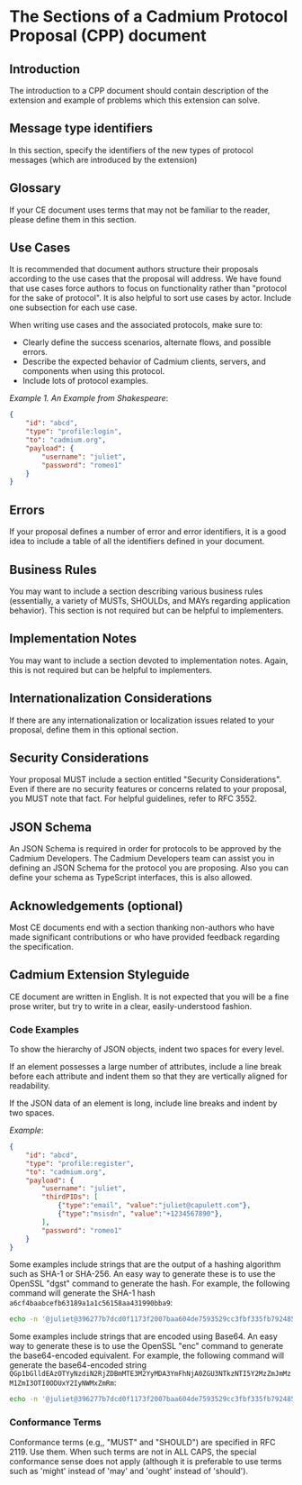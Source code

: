 # The Sections of a Cadmium Protocol Proposal (CPP) document

## Introduction
The introduction to a CPP document should contain description of the extension and example of problems which this extension can solve.

## Message type identifiers

In this section, specify the identifiers of the new types of protocol messages (which are introduced by the extension)

## Glossary

If your CE document uses terms that may not be familiar to the reader, please define them in this section.

## Use Cases

It is recommended that document authors structure their proposals according to the use cases that the proposal will address. We have found that use cases force authors to focus on functionality rather than "protocol for the sake of protocol". It is also helpful to sort use cases by actor. Include one subsection for each use case.

When writing use cases and the associated protocols, make sure to:

* Clearly define the success scenarios, alternate flows, and possible errors.
* Describe the expected behavior of Cadmium clients, servers, and components when using this protocol.
* Include lots of protocol examples.

*Example 1. An Example from Shakespeare*:

```json
{
    "id": "abcd",
    "type": "profile:login",
    "to": "cadmium.org",
    "payload": {
        "username": "juliet",
        "password": "romeo1"
    }
}
```

## Errors

If your proposal defines a number of error and error identifiers, it is a good idea to include a table of all the identifiers defined in your document.

## Business Rules

You may want to include a section describing various business rules (essentially, a variety of MUSTs, SHOULDs, and MAYs regarding application behavior). This section is not required but can be helpful to implementers.

## Implementation Notes

You may want to include a section devoted to implementation notes. Again, this is not required but can be helpful to implementers.

## Internationalization Considerations

If there are any internationalization or localization issues related to your proposal, define them in this optional section.

## Security Considerations

Your proposal MUST include a section entitled "Security Considerations". Even if there are no security features or concerns related to your proposal, you MUST note that fact. For helpful guidelines, refer to RFC 3552.

## JSON Schema

An JSON Schema is required in order for protocols to be approved by the Cadmium Developers. The Cadmium Developers team can assist you in defining an JSON Schema for the protocol you are proposing. Also you can define your schema as TypeScript interfaces, this is also allowed.

## Acknowledgements (optional)

Most CE documents end with a section thanking non-authors who have made significant contributions or who have provided feedback regarding the specification.

## Cadmium Extension Styleguide

CE document are written in English. It is not expected that you will be a fine prose writer, but try to write in a clear, easily-understood fashion.

### Code Examples

To show the hierarchy of JSON objects, indent two spaces for every level.

If an element possesses a large number of attributes, include a line break before each attribute and indent them so that they are vertically aligned for readability.

If the JSON data of an element is long, include line breaks and indent by two spaces.

*Example*:

```json
{
    "id": "abcd",
    "type": "profile:register",
    "to": "cadmium.org",
    "payload": {
        "username": "juliet",
        "thirdPIDs": [
            {"type":"email", "value":"juliet@capulett.com"},
            {"type":"msisdn", "value":"+1234567890"},
        ],
        "password": "romeo1"
    }
}
```

Some examples include strings that are the output of a hashing algorithm such as SHA-1 or SHA-256. An easy way to generate these is to use the OpenSSL "dgst" command to generate the hash. For example, the following command will generate the SHA-1 hash `a6cf4baabcefb63189a1a1c56158aa431990bba9`:

```bash
echo -n '@juliet@396277b7dcd0f1173f2007baa604de7593529cc3fbf335fb7924851cb25c1fdf' | openssl dgst -hex -sha1
```

Some examples include strings that are encoded using Base64. An easy way to generate these is to use the OpenSSL "enc" command to generate the base64-encoded equivalent. For example, the following command will generate the base64-encoded string `QGp1bGlldEAzOTYyNzdiN2RjZDBmMTE3M2YyMDA3YmFhNjA0ZGU3NTkzNTI5Y2MzZmJmMzM1ZmI3OTI0ODUxY2IyNWMxZmRm`:

```bash
echo -n '@juliet@396277b7dcd0f1173f2007baa604de7593529cc3fbf335fb7924851cb25c1fdf' | openssl enc -nopad -base64
```

### Conformance Terms

Conformance terms (e.g,, "MUST" and "SHOULD") are specified in RFC 2119. Use them. When such terms are not in ALL CAPS, the special conformance sense does not apply (although it is preferable to use terms such as 'might' instead of 'may' and 'ought' instead of 'should').
